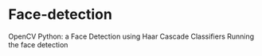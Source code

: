 # Face-detection
OpenCV Python: a Face Detection using Haar Cascade Classifiers
Running the face detection
